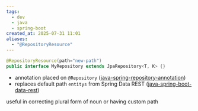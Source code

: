 ```yaml
---
tags:
  - dev
  - java
  - spring-boot
created_at: 2025-07-31 11:01
aliases:
  - "@RepositoryResource"
---
```

```java
@RepositoryResource(path="new-path")
public interface MyRepository extends JpaRepository<T, K> {}
```
- annotation placed on `@Repository` ([java-spring-repository-annotation](dev/java/spring/java-spring-repository-annotation.md))
- replaces default path `entitys` from Spring Data REST ([java-spring-boot-data-rest](java-spring-boot-data-rest.md))

useful in correcting plural form of noun or having custom path